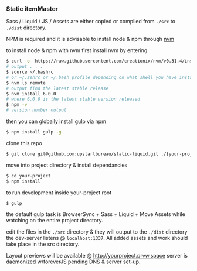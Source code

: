 ### Static itemMaster

Sass / Liquid / JS / Assets are either copied or compiled from `./src` to `./dist` directory.

NPM is required and it is advisable to install node & npm through [nvm](https://github.com/creationix/nvm)

to install node & npm with nvm first install nvm by entering
```sh
$ curl -o- https://raw.githubusercontent.com/creationix/nvm/v0.31.4/install.sh | bash
# output . . .
$ source ~/.bashrc
# or ~/.zshrc or ~/.bash_profile depending on what shell you have installed & how it configured
$ nvm ls remote
# output find the latest stable release
$ nvm install 6.0.0
# where 6.0.0 is the latest stable version released
$ npm -v
# version number output
```
then you can globally install gulp via npm
```sh
$ npm install gulp -g
```
clone this repo
```sh
$ git clone git@github.com:upstartbureau/static-liquid.git ./{your-project}

```
move into project directory & install dependancies
```sh
$ cd your-project
$ npm install
```

to run development inside your-project root
```sh
$ gulp
```
the default gulp task is BrowserSync + Sass + Liquid + Move Assets while watching on the entire project directory.

edit the files in the `./src` directory & they will output to the `./dist` directory the dev-server listens @ `localhost:1337`. All added assets and work should take place in the src directory.


Layout previews will be available @ http://yourproject.prvw.space server is daemonized w/foreverJS pending DNS & server set-up.
